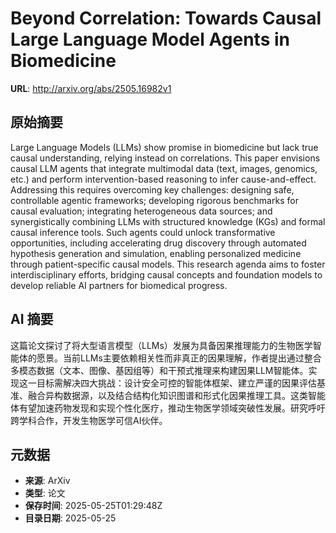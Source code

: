 # Beyond Correlation: Towards Causal Large Language Model Agents in Biomedicine

**URL**: http://arxiv.org/abs/2505.16982v1

## 原始摘要

Large Language Models (LLMs) show promise in biomedicine but lack true causal
understanding, relying instead on correlations. This paper envisions causal LLM
agents that integrate multimodal data (text, images, genomics, etc.) and
perform intervention-based reasoning to infer cause-and-effect. Addressing this
requires overcoming key challenges: designing safe, controllable agentic
frameworks; developing rigorous benchmarks for causal evaluation; integrating
heterogeneous data sources; and synergistically combining LLMs with structured
knowledge (KGs) and formal causal inference tools. Such agents could unlock
transformative opportunities, including accelerating drug discovery through
automated hypothesis generation and simulation, enabling personalized medicine
through patient-specific causal models. This research agenda aims to foster
interdisciplinary efforts, bridging causal concepts and foundation models to
develop reliable AI partners for biomedical progress.


## AI 摘要

这篇论文探讨了将大型语言模型（LLMs）发展为具备因果推理能力的生物医学智能体的愿景。当前LLMs主要依赖相关性而非真正的因果理解，作者提出通过整合多模态数据（文本、图像、基因组等）和干预式推理来构建因果LLM智能体。实现这一目标需解决四大挑战：设计安全可控的智能体框架、建立严谨的因果评估基准、融合异构数据源，以及结合结构化知识图谱和形式化因果推理工具。这类智能体有望加速药物发现和实现个性化医疗，推动生物医学领域突破性发展。研究呼吁跨学科合作，开发生物医学可信AI伙伴。

## 元数据

- **来源**: ArXiv
- **类型**: 论文
- **保存时间**: 2025-05-25T01:29:48Z
- **目录日期**: 2025-05-25
